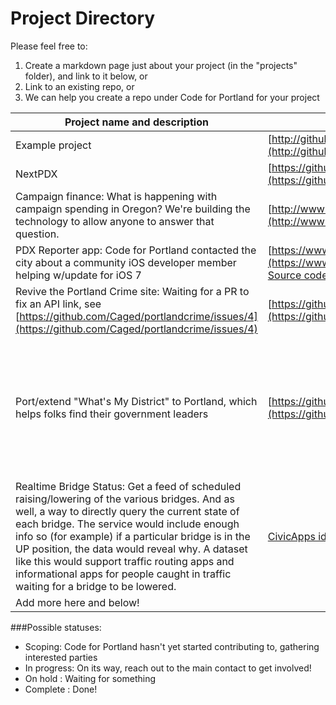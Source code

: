 Project Directory
=============

Please feel free to:

1. Create a markdown page just about your project (in the "projects" folder), and link to it below, or
2. Link to an existing repo, or 
3. We can help you create a repo under Code for Portland for your project

| Project name and description | Link | Main contact | Status |
| ---------------------------- | ---- | ------------ | ------ |
| Example project | [http://github.com/example](http://github.com/example) | [John Doe](mailto:johndoe@example.com) | In progress | 
| NextPDX | [https://github.com/reedlauber/next-transit](https://github.com/reedlauber/next-transit) | [Reed Lauber](mailto:reedlauber@gmail.com) | In progress | 
| Campaign finance: What is happening with campaign spending in Oregon? We're building the technology to allow anyone to answer that question. | [http://www.hackoregon.org/landing-1/](http://www.hackoregon.org/landing-1/) | [Catherine Nikolovski](mailto:catherine@hackoregon.org) | In progress |
| PDX Reporter app: Code for Portland contacted the city about a community iOS developer member helping w/update for iOS 7 | [https://www.portlandoregon.gov/bts/article/419529](https://www.portlandoregon.gov/bts/article/419529) [Source code](https://code.google.com/p/pdxiphoneapp/source/browse/#svn%2Ftrunk%2FPdxCitizenReport%20(OS)) | [@CodeForPortland](https://twitter.com/CodeforPortland) | Scoping |
| Revive the Portland Crime site: Waiting for a PR to fix an API link, see [https://github.com/Caged/portlandcrime/issues/4](https://github.com/Caged/portlandcrime/issues/4) | [https://github.com/Caged/portlandcrime](https://github.com/Caged/portlandcrime) | *Needs a project leader!* | Scoping | 
| Port/extend "What's My District" to Portland, which helps folks find their government leaders | [https://github.com/openlexington/WhatsMyDistrict](https://github.com/openlexington/WhatsMyDistrict) | *Needs a project leader!* | Scoping - Note from znmeb - this would be included in Hack Oregon's BallotPath project | 
| Realtime Bridge Status: Get a feed of scheduled raising/lowering of the various bridges. And as well, a way to directly query the current state of each bridge. The service would include enough info so (for example) if a particular bridge is in the UP position, the data would reveal why. A dataset like this would support traffic routing apps and informational apps for people caught in traffic waiting for a bridge to be lowered. | [CivicApps idea](http://www.civicapps.org/ideas/realtime-bridge-status-feed-or-dataset) | ? | Scoping |
| Add more here and below! | | | | 

###Possible statuses:
* Scoping: Code for Portland hasn't yet started contributing to, gathering interested parties
* In progress: On its way, reach out to the main contact to get involved!
* On hold : Waiting for something
* Complete : Done!
